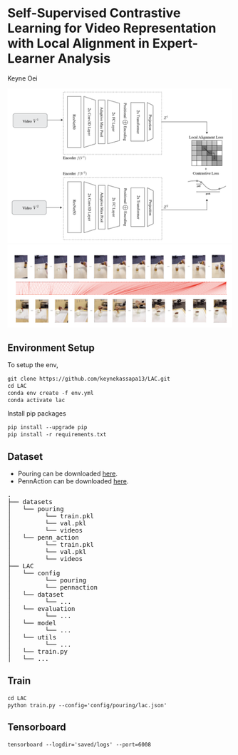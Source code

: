 # Self-Supervised Contrastive Learning for Video Representation with Local Alignment in Expert-Learner Analysis

Keyne Oei

<img src="lac.png" alt="LAC" width="750"/>

<img src="pouring_vid1.png" alt="LAC_RES" width="750"/>

## Environment Setup

To setup the env,
```
git clone https://github.com/keynekassapa13/LAC.git
cd LAC
conda env create -f env.yml
conda activate lac
```

Install pip packages
```
pip install --upgrade pip
pip install -r requirements.txt
```

## Dataset

- Pouring can be downloaded [here](https://drive.google.com/file/d/14xjBRqx2xtyO0rXU2RVYGdFxyWS_Qkv5/view?usp=drive_link).
- PennAction can be downloaded [here](https://drive.google.com/file/d/1lcqHYciO68M7LVniJuZ5oOr6hsOuOPuT/view?usp=drive_link).

<pre>
.
├── datasets
│   └── pouring
│         └── train.pkl
│         └── val.pkl
│         └── videos
│   └── penn_action
│         └── train.pkl
│         └── val.pkl
│         └── videos
├── LAC
│   └── config
│         └── pouring
│         └── pennaction
│   └── dataset
│         └── ...
│   └── evaluation
│         └── ...
│   └── model
│         └── ...
│   └── utils
│         └── ...
│   └── train.py
│   └── ...
</pre>

## Train

```
cd LAC
python train.py --config='config/pouring/lac.json'
```

## Tensorboard

```
tensorboard --logdir='saved/logs' --port=6008
```